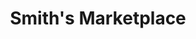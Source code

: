 ---
title: "Smith's Marketplace"
url: /west-jordan/smiths-marketplace-west-7800-south/
shop: supermarket
---